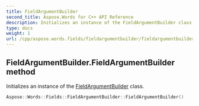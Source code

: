 ```yaml
---
title: FieldArgumentBuilder
second_title: Aspose.Words for C++ API Reference
description: Initializes an instance of the FieldArgumentBuilder class. 
type: docs
weight: 1
url: /cpp/aspose.words.fields/fieldargumentbuilder/fieldargumentbuilder/
---
```

## FieldArgumentBuilder.FieldArgumentBuilder method


Initializes an instance of the [FieldArgumentBuilder](../) class.

```cpp
Aspose::Words::Fields::FieldArgumentBuilder::FieldArgumentBuilder()
```

